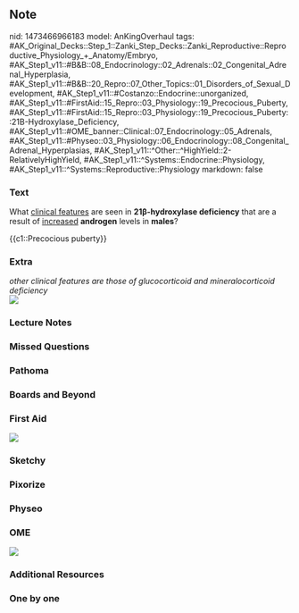 ## Note
nid: 1473466966183
model: AnKingOverhaul
tags: #AK_Original_Decks::Step_1::Zanki_Step_Decks::Zanki_Reproductive::Reproductive_Physiology_+_Anatomy/Embryo, #AK_Step1_v11::#B&B::08_Endocrinology::02_Adrenals::02_Congenital_Adrenal_Hyperplasia, #AK_Step1_v11::#B&B::20_Repro::07_Other_Topics::01_Disorders_of_Sexual_Development, #AK_Step1_v11::#Costanzo::Endocrine::unorganized, #AK_Step1_v11::#FirstAid::15_Repro::03_Physiology::19_Precocious_Puberty, #AK_Step1_v11::#FirstAid::15_Repro::03_Physiology::19_Precocious_Puberty::21B-Hydroxylase_Deficiency, #AK_Step1_v11::#OME_banner::Clinical::07_Endocrinology::05_Adrenals, #AK_Step1_v11::#Physeo::03_Physiology::06_Endocrinology::08_Congenital_Adrenal_Hyperplasias, #AK_Step1_v11::^Other::^HighYield::2-RelativelyHighYield, #AK_Step1_v11::^Systems::Endocrine::Physiology, #AK_Step1_v11::^Systems::Reproductive::Physiology
markdown: false

### Text
What <u>clinical features</u> are seen in <b>21β-hydroxylase
deficiency</b> that are a result of <u>increased</u>
<b>androgen</b> levels in <b>males</b>?
<div>
  {{c1::Precocious puberty}}
</div>

### Extra
<div>
  <i>other clinical features are those of glucocorticoid and
  mineralocorticoid deficiency</i>
</div>
<div>
  <i><img src="paste-496721557717585.jpg"></i>
</div>

### Lecture Notes


### Missed Questions


### Pathoma


### Boards and Beyond


### First Aid
<img src="tmp2wzRu1.png">

### Sketchy


### Pixorize


### Physeo


### OME
<div class="ome-widget">
  <a href=
  "https://onlinemeded.org/spa/endocrinology/adrenals/acquire?ref=anki">
  <img src="_OME_AnkiFlashcards_Lesson_4.png"></a>
</div>

### Additional Resources


### One by one

